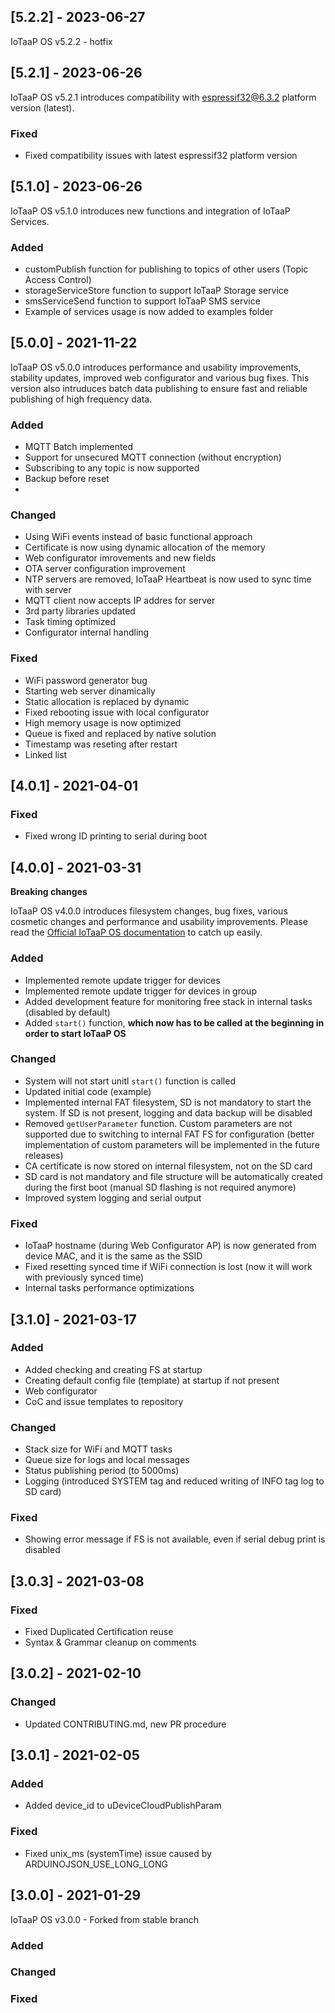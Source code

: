 ## [5.2.2] - 2023-06-27

IoTaaP OS v5.2.2 - hotfix
  
## [5.2.1] - 2023-06-26

IoTaaP OS v5.2.1 introduces compatibility with espressif32@6.3.2 platform version (latest).
  
### Fixed
- Fixed compatibility issues with latest espressif32 platform version

## [5.1.0] - 2023-06-26

IoTaaP OS v5.1.0 introduces new functions and integration of IoTaaP Services.
  
### Added
- customPublish function for publishing to topics of other users (Topic Access Control)
- storageServiceStore function to support IoTaaP Storage service 
- smsServiceSend function to support IoTaaP SMS service 
- Example of services usage is now added to examples folder

## [5.0.0] - 2021-11-22

IoTaaP OS v5.0.0 introduces performance and usability improvements, stability updates, improved web configurator and various bug fixes. This version also
intruduces batch data publishing to ensure fast and reliable publishing of high frequency data. 
  
### Added
- MQTT Batch implemented
- Support for unsecured MQTT connection (without encryption)
- Subscribing to any topic is now supported 
- Backup before reset
- 

### Changed
- Using WiFi events instead of basic functional approach 
- Certificate is now using dynamic allocation of the memory
- Web configurator imrovements and new fields
- OTA server configuration improvement 
- NTP servers are removed, IoTaaP Heartbeat is now used to sync time with server 
- MQTT client now accepts IP addres for server
- 3rd party libraries updated
- Task timing optimized
- Configurator internal handling

### Fixed

- WiFi password generator bug
- Starting web server dinamically 
- Static allocation is replaced by dynamic
- Fixed rebooting issue with local configurator
- High memory usage is now optimized  
- Queue is fixed and replaced by native solution
- Timestamp was reseting after restart
- Linked list


## [4.0.1] - 2021-04-01
   
### Fixed

- Fixed wrong ID printing to serial during boot

## [4.0.0] - 2021-03-31

**Breaking changes**

IoTaaP OS v4.0.0 introduces filesystem changes, bug fixes, various cosmetic changes and performance and usability improvements. Please read the 
[Official IoTaaP OS documentation](https://docs.iotaap.io/docs-iotaap-os/) to catch up easily.
  
### Added

- Implemented remote update trigger for devices
- Implemented remote update trigger for devices in group
- Added development feature for monitoring free stack in internal tasks (disabled by default)
- Added `start()` function, **which now has to be called at the beginning in order to start IoTaaP OS**

### Changed

- System will not start unitl `start()` function is called
- Updated initial code (example)
- Implemented internal FAT filesystem, SD is not mandatory to start the system. If SD is not present, logging and data backup will be disabled
- Removed `getUserParameter` function. Custom parameters are not supported due to switching to internal FAT FS for configuration (better implementation of custom parameters will be implemented in the future releases)
- CA certificate is now stored on internal filesystem, not on the SD card
- SD card is not mandatory and file structure will be automatically created during the first boot (manual SD flashing is not required anymore)
- Improved system logging and serial output

### Fixed

- IoTaaP hostname (during Web Configurator AP) is now generated from device MAC, and it is the same as the SSID
- Fixed resetting synced time if WiFi connection is lost (now it will work with previously synced time)
- Internal tasks performance optimizations

## [3.1.0] - 2021-03-17
  
### Added

- Added checking and creating FS at startup
- Creating default config file (template) at startup if not present
- Web configurator
- CoC and issue templates to repository

### Changed

- Stack size for WiFi and MQTT tasks
- Queue size for logs and local messages
- Status publishing period (to 5000ms)
- Logging (introduced SYSTEM tag and reduced writing of INFO tag log to SD card)

### Fixed 

- Showing error message if FS is not available, even if serial debug print is disabled

## [3.0.3] - 2021-03-08
  
### Fixed

- Fixed Duplicated Certification reuse
- Syntax & Grammar cleanup on comments

## [3.0.2] - 2021-02-10

### Changed

- Updated CONTRIBUTING.md, new PR procedure

## [3.0.1] - 2021-02-05

### Added

- Added device_id to uDeviceCloudPublishParam
   
### Fixed

- Fixed unix_ms (systemTime)  issue caused by ARDUINOJSON_USE_LONG_LONG

## [3.0.0] - 2021-01-29
  
IoTaaP OS v3.0.0 - Forked from stable branch

### Added

### Changed
   
### Fixed